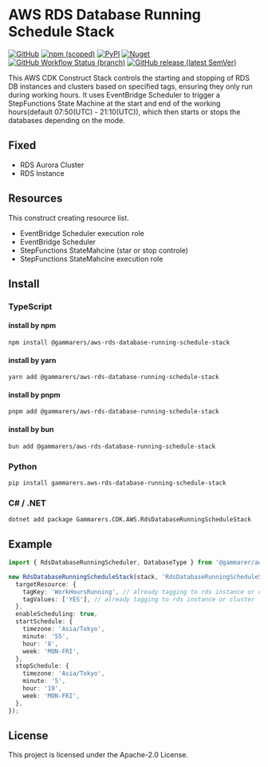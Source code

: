 # AWS RDS Database Running Schedule Stack

[![GitHub](https://img.shields.io/github/license/gammarers/aws-rds-database-running-schedule-stack?style=flat-square)](https://github.com/gammarers/aws-rds-database-running-schedule-stack/blob/main/LICENSE)
[![npm (scoped)](https://img.shields.io/npm/v/@gammarers/aws-rds-database-running-schedule-stack?style=flat-square)](https://www.npmjs.com/package/@gammarers/aws-rds-database-running-schedule-stack)
[![PyPI](https://img.shields.io/pypi/v/gammarers.aws-rds-database-running-schedule-stack?style=flat-square)](https://pypi.org/project/gammarers.aws-rds-database-running-schedule-stack/)
[![Nuget](https://img.shields.io/nuget/v/Gammarers.CDK.AWS.RdsDatabaseRunningScheduleStack?style=flat-square)](https://www.nuget.org/packages/Gammarers.CDK.AWS.RdsDatabaseRunningScheduleStack/)
[![GitHub Workflow Status (branch)](https://img.shields.io/github/actions/workflow/status/gammarers/aws-rds-database-running-schedule-stack/release.yml?branch=main&label=release&style=flat-square)](https://github.com/gammarers/aws-rds-database-running-schedule-stack/actions/workflows/release.yml)
[![GitHub release (latest SemVer)](https://img.shields.io/github/v/release/gammarers/aws-rds-database-running-schedule-stack?sort=semver&style=flat-square)](https://github.com/gammarers/aws-rds-database-running-schedule-stack/releases)

This AWS CDK Construct Stack controls the starting and stopping of RDS DB instances and clusters based on specified tags, ensuring they only run during working hours. It uses EventBridge Scheduler to trigger a StepFunctions State Machine at the start and end of the working hours(default 07:50(UTC) - 21:10(UTC)), which then starts or stops the databases depending on the mode.

## Fixed

- RDS Aurora Cluster
- RDS Instance

## Resources

This construct creating resource list.

- EventBridge Scheduler execution role
- EventBridge Scheduler
- StepFunctions StateMahcine (star or stop controle)
- StepFunctions StateMahcine execution role

## Install

### TypeScript

#### install by npm

```shell
npm install @gammarers/aws-rds-database-running-schedule-stack
```

#### install by yarn

```shell
yarn add @gammarers/aws-rds-database-running-schedule-stack
```

#### install by pnpm

```shell
pnpm add @gammarers/aws-rds-database-running-schedule-stack
```

#### install by bun

```shell
bun add @gammarers/aws-rds-database-running-schedule-stack
```

### Python

```shell
pip install gammarers.aws-rds-database-running-schedule-stack
```

### C# / .NET

```shell
dotnet add package Gammarers.CDK.AWS.RdsDatabaseRunningScheduleStack
```

## Example

```typescript
import { RdsDatabaseRunningScheduler, DatabaseType } from '@gammarer/aws-rds-database-running-schedule-stack';

new RdsDatabaseRunningScheduleStack(stack, 'RdsDatabaseRunningScheduleStack', {
  targetResource: {
    tagKey: 'WorkHoursRunning', // already tagging to rds instance or cluster
    tagValues: ['YES'], // already tagging to rds instance or cluster
  },
  enableScheduling: true,
  startSchedule: {
    timezone: 'Asia/Tokyo',
    minute: '55',
    hour: '8',
    week: 'MON-FRI',
  },
  stopSchedule: {
    timezone: 'Asia/Tokyo',
    minute: '5',
    hour: '19',
    week: 'MON-FRI',
  },
});

```

## License

This project is licensed under the Apache-2.0 License.



